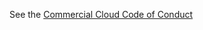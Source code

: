 See the [Commercial Cloud Code of Conduct](https://github.optum.com/CommercialCloud-EAC/welcome/blob/master/CODE_OF_CONDUCT.md)

